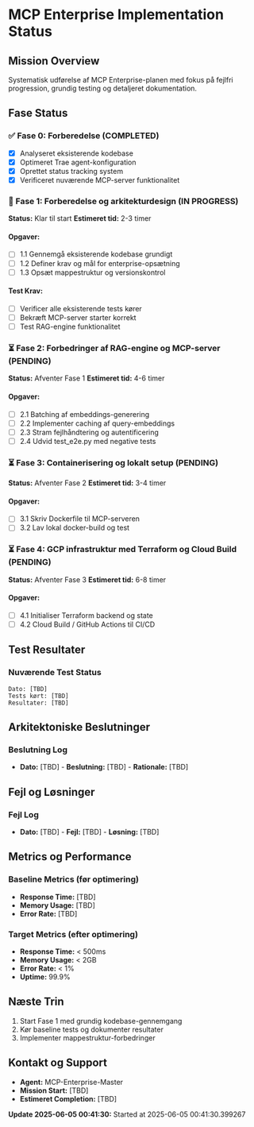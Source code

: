 # MCP Enterprise Implementation Status

## Mission Overview

Systematisk udførelse af MCP Enterprise-planen med fokus på fejlfri progression, grundig testing og detaljeret dokumentation.

## Fase Status

### ✅ Fase 0: Forberedelse (COMPLETED)

- [x] Analyseret eksisterende kodebase
- [x] Optimeret Trae agent-konfiguration
- [x] Oprettet status tracking system
- [x] Verificeret nuværende MCP-server funktionalitet

### 🔄 Fase 1: Forberedelse og arkitekturdesign (IN PROGRESS)

**Status:** Klar til start
**Estimeret tid:** 2-3 timer

#### Opgaver:

- [ ] 1.1 Gennemgå eksisterende kodebase grundigt
- [ ] 1.2 Definer krav og mål for enterprise-opsætning
- [ ] 1.3 Opsæt mappestruktur og versionskontrol

#### Test Krav:

- [ ] Verificer alle eksisterende tests kører
- [ ] Bekræft MCP-server starter korrekt
- [ ] Test RAG-engine funktionalitet

### ⏳ Fase 2: Forbedringer af RAG-engine og MCP-server (PENDING)

**Status:** Afventer Fase 1
**Estimeret tid:** 4-6 timer

#### Opgaver:

- [ ] 2.1 Batching af embeddings-generering
- [ ] 2.2 Implementer caching af query-embeddings
- [ ] 2.3 Stram fejlhåndtering og autentificering
- [ ] 2.4 Udvid test_e2e.py med negative tests

### ⏳ Fase 3: Containerisering og lokalt setup (PENDING)

**Status:** Afventer Fase 2
**Estimeret tid:** 3-4 timer

#### Opgaver:

- [ ] 3.1 Skriv Dockerfile til MCP-serveren
- [ ] 3.2 Lav lokal docker-build og test

### ⏳ Fase 4: GCP infrastruktur med Terraform og Cloud Build (PENDING)

**Status:** Afventer Fase 3
**Estimeret tid:** 6-8 timer

#### Opgaver:

- [ ] 4.1 Initialiser Terraform backend og state
- [ ] 4.2 Cloud Build / GitHub Actions til CI/CD

## Test Resultater

### Nuværende Test Status

```
Dato: [TBD]
Tests kørt: [TBD]
Resultater: [TBD]
```

## Arkitektoniske Beslutninger

### Beslutning Log

- **Dato:** [TBD] - **Beslutning:** [TBD] - **Rationale:** [TBD]

## Fejl og Løsninger

### Fejl Log

- **Dato:** [TBD] - **Fejl:** [TBD] - **Løsning:** [TBD]

## Metrics og Performance

### Baseline Metrics (før optimering)

- **Response Time:** [TBD]
- **Memory Usage:** [TBD]
- **Error Rate:** [TBD]

### Target Metrics (efter optimering)

- **Response Time:** < 500ms
- **Memory Usage:** < 2GB
- **Error Rate:** < 1%
- **Uptime:** 99.9%

## Næste Trin

1. Start Fase 1 med grundig kodebase-gennemgang
2. Kør baseline tests og dokumenter resultater
3. Implementer mappestruktur-forbedringer

## Kontakt og Support

- **Agent:** MCP-Enterprise-Master
- **Mission Start:** [TBD]
- **Estimeret Completion:** [TBD]

**Update 2025-06-05 00:41:30:** Started at 2025-06-05 00:41:30.399267
